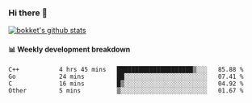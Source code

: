 ### Hi there 👋
[![bokket's github stats](https://github-readme-stats.vercel.app/api?username=bokket&show_icons=true&count_private=true)](https://github.com/anuraghazra/github-readme-stats)

#### :bar_chart: Weekly development breakdown
<!--START_SECTION:waka-->
```text
C++           4 hrs 45 mins   █████████████████████▒░░░   85.88 % 
Go            24 mins         ██░░░░░░░░░░░░░░░░░░░░░░░   07.41 % 
C             16 mins         █▒░░░░░░░░░░░░░░░░░░░░░░░   04.92 % 
Other         5 mins          ▒░░░░░░░░░░░░░░░░░░░░░░░░   01.67 % 
```
<!--END_SECTION:waka-->
